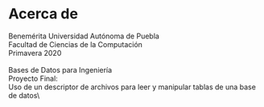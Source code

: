 # Acerca de


Benemérita Universidad Autónoma de Puebla\
Facultad de Ciencias de la Computación\
Primavera 2020\
\
Bases de Datos para Ingeniería\
Proyecto Final:\
Uso de un descriptor de archivos para leer y manipular tablas de una base de datos\
